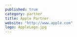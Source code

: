 ```yaml
---
published: true
category: partner
title: Apple Partner
website: "http://www.apple.com"
logo: AppleLogo.jpg
---
```




